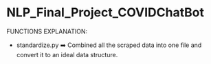 # NLP_Final_Project_COVIDChatBot

FUNCTIONS EXPLANATION:
* standardize.py  ➡️  Combined all the scraped data into one file and convert it to an ideal data structure. 


